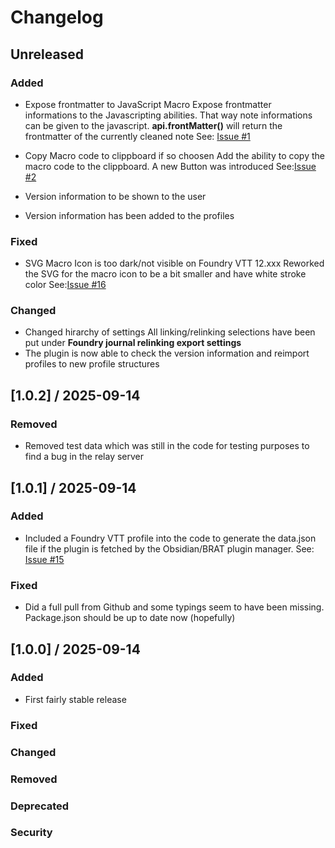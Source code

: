 # Changelog

## Unreleased

### Added
- Expose frontmatter to JavaScript Macro
Expose frontmatter informations to the Javascripting abilities. That way note informations can be given to the javascript.
**api.frontMatter()** will return the frontmatter of the currently cleaned note
See: [Issue #1](https://github.com/CePeU/MarkdownToFoundry/issues/1)

- Copy Macro code to clippboard if so choosen
Add the ability to copy the macro code to the clippboard. A new Button was introduced
See:[Issue #2](https://github.com/CePeU/MarkdownToFoundry/issues/2)

- Version information to be shown to the user
- Version information has been added to the profiles

### Fixed
- SVG Macro Icon is too dark/not visible on Foundry VTT 12.xxx
Reworked the SVG for the macro icon to be a bit smaller and have white stroke color
See:[Issue #16](https://github.com/CePeU/MarkdownToFoundry/issues/16)

### Changed
- Changed hirarchy of settings
All linking/relinking selections have been put under  **Foundry journal relinking export settings**
- The plugin is now able to check the version information and reimport profiles to new profile structures



## [1.0.2] / 2025-09-14
### Removed
- Removed test data which was still in the code for testing purposes to find a bug in the relay server

## [1.0.1] / 2025-09-14
### Added
- Included a Foundry VTT profile into the code to generate the data.json file if the plugin is fetched by the Obsidian/BRAT plugin manager.
See: [Issue #15](https://github.com/CePeU/MarkdownToFoundry/issues/15)

### Fixed
- Did a full pull from Github and some typings seem to have been missing. Package.json should be up to date now (hopefully)

## [1.0.0] / 2025-09-14
### Added
- First fairly stable release
### Fixed
### Changed
### Removed
### Deprecated
### Security